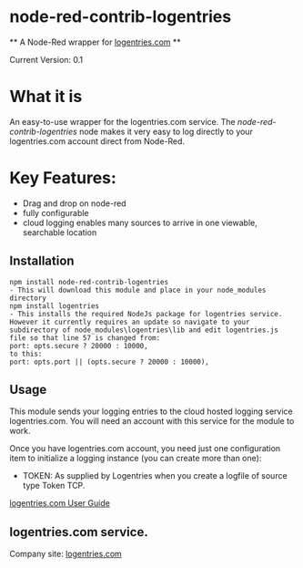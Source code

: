 # node-red-contrib-logentries

** A Node-Red wrapper for [logentries.com](http://logentries.com) **

Current Version: 0.1


# What it is

An easy-to-use wrapper for the logentries.com service. The _node-red-contrib-logentries_ node makes it very easy to log directly to your logentries.com account direct from Node-Red.


# Key Features:

   * Drag and drop on node-red
   * fully configurable
   * cloud logging enables many sources to arrive in one viewable, searchable location

   
## Installation

	npm install node-red-contrib-logentries
	- This will download this module and place in your node_modules directory
    npm install logentries
	- This installs the required NodeJs package for logentries service. However it currently requires an update so navigate to your subdirectory of node_modules\logentries\lib and edit logentries.js file so that line 57 is changed from:
	port: opts.secure ? 20000 : 10000,
	to this:
	port: opts.port || (opts.secure ? 20000 : 10000),



## Usage


This module sends your logging entries to the cloud hosted logging service logentries.com. You will need an account with this service for the module to work.

Once you have logentries.com account, you need just one configuration item to initialize a logging instance (you can create more than one):

  * TOKEN: As supplied by Logentries when you create a logfile of source type Token TCP.

[logentries.com User Guide](https://logentries.com/docs/userguide)


## logentries.com service.

Company site: [logentries.com](http://logentries.com)


